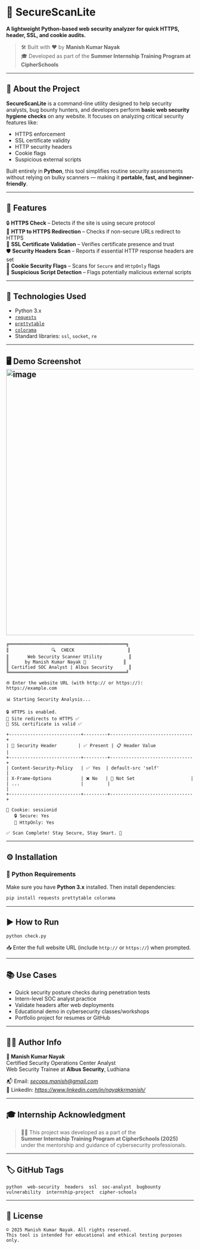 
# 🔐 SecureScanLite

**A lightweight Python-based web security analyzer for quick HTTPS, header, SSL, and cookie audits.**

> 🛠️ Built with ❤️ by **Manish Kumar Nayak**  
> 🎓 Developed as part of the **Summer Internship Training Program at CipherSchools**

---

## 🧠 About the Project

**SecureScanLite** is a command-line utility designed to help security analysts, bug bounty hunters, and developers perform **basic web security hygiene checks** on any website. It focuses on analyzing critical security features like:

- HTTPS enforcement  
- SSL certificate validity  
- HTTP security headers  
- Cookie flags  
- Suspicious external scripts

Built entirely in **Python**, this tool simplifies routine security assessments without relying on bulky scanners — making it **portable, fast, and beginner-friendly**. 

---

## 🚀 Features

🔒 **HTTPS Check** – Detects if the site is using secure protocol  
🔁 **HTTP to HTTPS Redirection** – Checks if non-secure URLs redirect to HTTPS  
📜 **SSL Certificate Validation** – Verifies certificate presence and trust  
🛡️ **Security Headers Scan** – Reports if essential HTTP response headers are set  
🍪 **Cookie Security Flags** – Scans for `Secure` and `HttpOnly` flags  
🧼 **Suspicious Script Detection** – Flags potentially malicious external scripts

---

## 📌 Technologies Used

- Python 3.x
- [`requests`](https://pypi.org/project/requests/)
- [`prettytable`](https://pypi.org/project/prettytable/)
- [`colorama`](https://pypi.org/project/colorama/)
- Standard libraries: `ssl`, `socket`, `re`

---

## 🖥️ Demo Screenshot<img width="816" height="713" alt="image" src="https://github.com/user-attachments/assets/e6446e5d-0174-4228-a22c-e48a5c37cd3a" />


```
╔════════════════════════════════════════════╗
║                🔍  CHECK                    ║
║       Web Security Scanner Utility          ║
║      by Manish Kumar Nayak 🔐              ║
║ Certified SOC Analyst | Albus Security      ║
╚════════════════════════════════════════════╝

🌐 Enter the website URL (with http:// or https://): https://example.com

📊 Starting Security Analysis...

🔒 HTTPS is enabled.
🔁 Site redirects to HTTPS ✅
📜 SSL certificate is valid ✅

+---------------------------+---------+-------------------------------+
| 🔐 Security Header        | ✅ Present | 📋 Header Value               |
+---------------------------+---------+-------------------------------+
| Content-Security-Policy   | ✅ Yes  | default-src 'self'             |
| X-Frame-Options           | ❌ No   | 🚫 Not Set                     |
| ...                       |         |                               |
+---------------------------+---------+-------------------------------+

🍪 Cookie: sessionid
   🔒 Secure: Yes
   🔐 HttpOnly: Yes

✅ Scan Complete! Stay Secure, Stay Smart. 🔐
```

---

## ⚙️ Installation

### 🐍 Python Requirements
Make sure you have **Python 3.x** installed. Then install dependencies:

```bash
pip install requests prettytable colorama
```

---

## ▶️ How to Run

```bash
python check.py
```

📥 Enter the full website URL (include `http://` or `https://`) when prompted.

---

## 📚 Use Cases

- Quick security posture checks during penetration tests  
- Intern-level SOC analyst practice  
- Validate headers after web deployments  
- Educational demo in cybersecurity classes/workshops  
- Portfolio project for resumes or GitHub

---

## 👨‍💻 Author Info

**👤 Manish Kumar Nayak**  
Certified Security Operations Center Analyst  
Web Security Trainee at **Albus Security**, Ludhiana  

📬 Email: *secops.manish@gmail.com*  
🔗 LinkedIn: *https://www.linkedin.com/in/nayakkrmanish/*

---

## 🎓 Internship Acknowledgment

> 🧑‍🎓 This project was developed as a part of the  
> **Summer Internship Training Program at CipherSchools (2025)**  
> under the mentorship and guidance of cybersecurity professionals.

---

## 🏷️ GitHub Tags

```
python  web-security  headers  ssl  soc-analyst  bugbounty  vulnerability  internship-project  cipher-schools
```

---

## 📄 License

```
© 2025 Manish Kumar Nayak. All rights reserved.
This tool is intended for educational and ethical testing purposes only.
```
